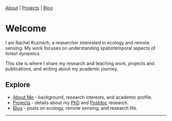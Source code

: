 [About](./about)  |  [Projects](./projects)  |  [Blog](./blog)

# Welcome

I am Rachel Kuzmich, a researcher interested in ecology and remote sensing. My work focuses on understanding spatiotemporal aspects of forest dynamics.

This site is where I share my research and teaching work, projects and publications, and writing about my academic journey.

## Explore
- [About Me](./about) - background, research interests, and academic profile.  
- [Projects](./projects) - details about my [PhD](./projects/phd) and [Postdoc](./projects/postdoc) research.  
- [Blog](./blog) - posts on ecology, remote sensing, and research life.  

---
